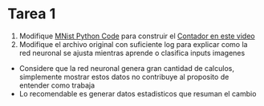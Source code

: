 # Tarea 1
1. Modifique [MNist Python Code](https://github.com/makeyourownneuralnetwork/makeyourownneuralnetwork/blob/master/part2_neural_network_mnist_data.ipynb) para construir el [Contador en este video](https://www.youtube.com/watch?v=WZDMNM36PsM) 
2. Modifique el archivo original con suficiente log para explicar como la red neuronal se ajusta mientras aprende o clasifica inputs imagenes
  * Considere que la red neuronal genera gran cantidad de calculos, simplemente mostrar estos datos no contribuye al proposito de entender como trabaja
  * Lo recomendable es generar datos estadisticos que resuman el cambio
